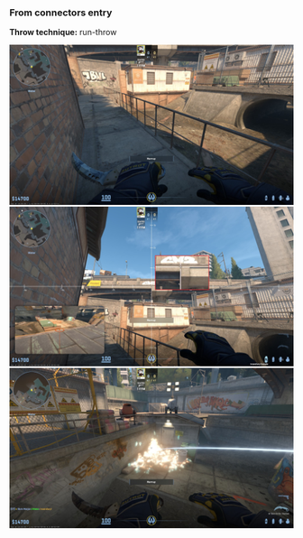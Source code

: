 ### From connectors entry
**Throw technique:** run-throw  

![](img/barrels-connector_0.jpg)![](img/barrels-connector_1.jpg)![](img/barrels-connector_2.jpg)